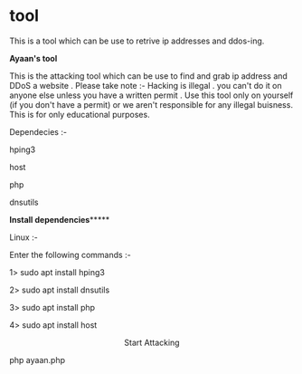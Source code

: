 # tool
This is a tool which can be use to retrive ip addresses and ddos-ing. 

****************************Ayaan's tool****************************  

This is the attacking tool which can be use to find and grab ip address and DDoS a website .
Please take note :-
Hacking is illegal . you can't do it on anyone else unless you have a written permit . 
Use this tool only on yourself (if you don't have a permit) or we aren't responsible for any illegal buisness.
This is for only educational purposes.

Dependecies :-

hping3
 
host

php

dnsutils

**********************Install dependencies***************************

 Linux :-
 
Enter the following commands :-

1> sudo apt install hping3

2> sudo apt install dnsutils

3> sudo apt install php 

4> sudo apt install host

<div style="text-align:center"><center>Start Attacking</center></div>

php ayaan.php
